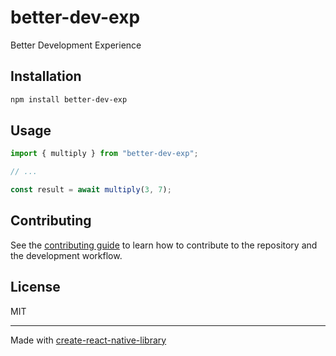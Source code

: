 # better-dev-exp
Better Development Experience
## Installation

```sh
npm install better-dev-exp
```

## Usage

```js
import { multiply } from "better-dev-exp";

// ...

const result = await multiply(3, 7);
```

## Contributing

See the [contributing guide](CONTRIBUTING.md) to learn how to contribute to the repository and the development workflow.

## License

MIT

---

Made with [create-react-native-library](https://github.com/callstack/react-native-builder-bob)
